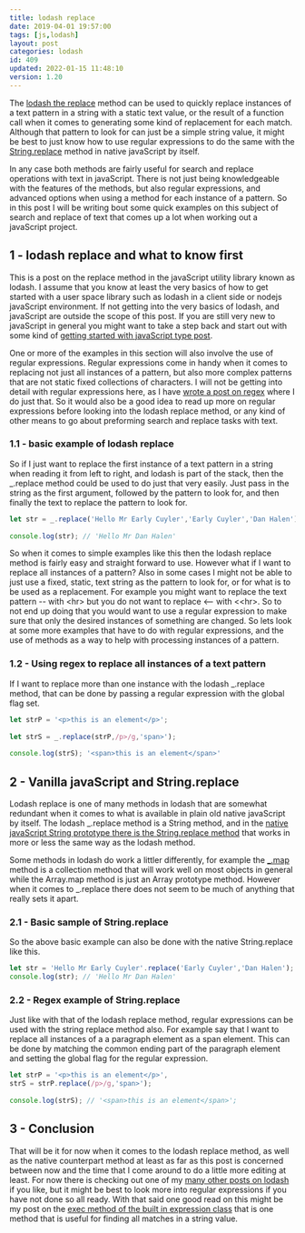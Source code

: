 ```yaml
---
title: lodash replace
date: 2019-04-01 19:57:00
tags: [js,lodash]
layout: post
categories: lodash
id: 409
updated: 2022-01-15 11:48:10
version: 1.20
---
```


The [lodash the replace](https://lodash.com/docs/4.17.11#replace) method can be used to quickly replace instances of a text pattern in a string with a static text value, or the result of a function call when it comes to generating some kind of replacement for each match. Although that pattern to look for can just be a simple string value, it might be best to just know how to use regular expressions to do the same with the [String.replace](https://developer.mozilla.org/en-US/docs/Web/JavaScript/Reference/Global_Objects/String/replace) method in native javaScript by itself. 

In any case both methods are fairly useful for search and replace operations with text in javaScript. There is not just being knowledgeable with the features of the methods, but also regular expressions, and advanced options when using a method for each instance of a pattern. So in this post I will be writing bout some quick examples on this subject of search and replace of text that comes up a lot when working out a javaScript project.

<!-- more -->

## 1 - lodash replace and what to know first

This is a post on the replace method in the javaScript utility library known as lodash. I assume that you know at least the very basics of how to get started with a user space library such as lodash in a client side or nodejs javaScript environment. If not getting into the very basics of lodash, and javaScript are outside the scope of this post. If you are still very new to javaScript in general you might want to take a step back and start out with some kind of [getting started with javaScript type post](/2018/11/27/js-getting-started/).

One or more of the examples in this section will also involve the use of regular expressions. Regular expressions come in handy when it comes to replacing not just all instances of a pattern, but also more complex patterns that are not static fixed collections of characters. I will not be getting into detail with regular expressions here, as I have [wrote a post on regex](/2019/03/20/js-regex/) where I do just that. So it would also be a good idea to read up more on regular expressions before looking into the lodash replace method, or any kind of other means to go about preforming search and replace tasks with text.

### 1.1 - basic example of lodash replace

So if I just want to replace the first instance of a text pattern in a string when reading it from left to right, and lodash is part of the stack, then the \_.replace method could be used to do just that very easily. Just pass in the string as the first argument, followed by the pattern to look for, and then finally the text to replace the pattern to look for.

```js
let str = _.replace('Hello Mr Early Cuyler','Early Cuyler','Dan Halen');
 
console.log(str); // 'Hello Mr Dan Halen'
```

So when it comes to simple examples like this then the lodash replace method is fairly easy and straight forward to use. However what if I want to replace all instances of a pattern? Also in some cases I might not be able to just use a fixed, static, text string as the pattern to look for, or for what is to be used as a replacement. For example you might want to replace the text pattern \-\- with \<hr\> but you do not want to replace \<\-\- with \<\<hr\>. So to not end up doing that you would want to use a regular expression to make sure that only the desired instances of something are changed. So lets look at some more examples that have to do with regular expressions, and the use of methods as a way to help with processing instances of a pattern.


### 1.2 - Using regex to replace all instances of a text pattern

If I want to replace more than one instance with the lodash \_.replace method, that can be done by passing a regular expression with the global flag set.

```js
let strP = '<p>this is an element</p>';
 
let strS = _.replace(strP,/p>/g,'span>');
 
console.log(strS); '<span>this is an element</span>'
```


## 2 - Vanilla javaScript and String.replace

Lodash replace is one of many methods in lodash that are somewhat redundant when it comes to what is available in plain old native javaScript by itself. The lodash \_.replace method is a String method, and in the [native javaScript String prototype there is the String.replace method](/2019/04/08/js-string-replace/) that works in more or less the same way as the lodash method.

Some methods in lodash do work a littler differently, for example the [\_.map](/2018/02/02/lodash_map/) method is a collection method that will work well on most objects in general while the Array.map method is just an Array prototype method. However when it comes to \_.replace there does not seem to be much of anything that really sets it apart. 

### 2.1 - Basic sample of String.replace

So the above basic example can also be done with the native String.replace like this.

```js
let str = 'Hello Mr Early Cuyler'.replace('Early Cuyler','Dan Halen');
console.log(str); // 'Hello Mr Dan Halen'
```

### 2.2 - Regex example of String.replace

Just like with that of the lodash replace method, regular expressions can be used with the string replace method also. For example say that I want to replace all instances of a a paragraph element as a span element. This can be done by matching the common ending part of the paragraph element and setting the global flag for the regular expression.

```js
let strP = '<p>this is an element</p>',
strS = strP.replace(/p>/g,'span>');
 
console.log(strS); // '<span>this is an element</span>';
```

## 3 - Conclusion

That will be it for now when it comes to the lodash replace method, as well as the native counterpart method at least as far as this post is concerned between now and the time that I come around to do a little more editing at least. For now there is checking out one of my [many other posts on lodash](/categories/lodash/) if you like, but it might be best to look more into regular expressions if you have not done so all ready. With that said one good read on this might be my post on the [exec method of the built in expression class](/2020/07/08/js-regex-exec/) that is one method that is useful for finding all matches in a string value.
